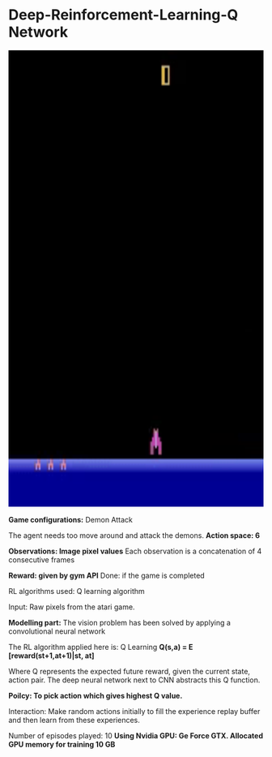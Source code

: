 # Deep-Reinforcement-Learning-Q Network

<img src="https://github.com/phaniram-sayapaneni/Deep-Reinforcement-Learning-Demon-Attack/blob/master/episode-2.gif" width="600" height="900">

**Game configurations:**
Demon Attack

The agent needs too move around and attack the demons.
**Action space: 6**

**Observations: Image pixel values**
Each observation is a concatenation of 4 consecutive frames

**Reward: given by gym API**
Done: if the game is completed

RL algorithms used:
Q learning algorithm

Input: Raw pixels from the atari game.

**Modelling part:**
The vision problem has been solved by applying a convolutional neural network

The RL algorithm applied here is: Q Learning
**Q(s,a) = E [reward(st+1,at+1)|st, at]**

Where Q represents the expected future reward, given the current state, action pair.
The deep neural network next to CNN abstracts this Q function.

**Poilcy: To pick action which gives highest Q value.**

Interaction:
Make random actions initially to fill the experience replay buffer and then learn from these experiences.

Number of episodes played: 10
**Using Nvidia GPU: Ge Force GTX.
Allocated GPU memory for training 10 GB**
